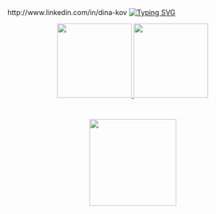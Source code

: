 <!--
**DianaKov/DianaKov** is a ✨ _special_ ✨ repository because its `README.md` (this file) appears on your GitHub profile.
Here are some ideas to get you started:

- 🔭 I’m currently working on ...
- 🌱 I’m currently learning ...
- 👯 I’m looking to collaborate on ...
- 🤔 I’m looking for help with ...
- 💬 Ask me about ...
- 📫 How to reach me: ...
- 😄 Pronouns: ...
- ⚡ Fun fact: ...
-->
<div>
http://www.linkedin.com/in/dina-kov
     <a href="https://git.io/typing-svg"><img src="https://readme-typing-svg.demolab.com?font=Fira+Code&size=17&pause=00&center=%D0%BF%D1%80%D0%B0%D0%B2%D0%B4%D0%B0&vCenter=%D0%BF%D1%80%D0%B0%D0%B2%D0%B4%D0%B0&multiline=true&repeat=%D0%BF%D0%BE%D0%BC%D0%B8%D0%BB%D0%BA%D0%BE%D0%B2%D0%B8%D0%B9&width=1000&height=50&lines=Hi+there.+My+name+is+Diana.+I'm+currently+learning+Full+Stack+Developer." alt="Typing SVG" /></a>
</div>
<p align='center'>
   <a href="https://github-readme-stats.vercel.app/api?username=DianaKov&show_icons=true&count_private=true">
      <img height=150  src="https://github-readme-stats.vercel.app/api?username=Dianakov&show_icons=true&count_private=true"/>
   </a>
   <a href="https://github.com/DianaKov/github-readme-stats">
      <img height=150 src="https://github-readme-stats.vercel.app/api/top-langs/?username=dianaKov&layout=compact"/>
   </a>
</p>

<div align="center" style="margin: 40px 0">
   <a href="https://github.com/DianaKov/github-profile-views-counter">
       <img width="175px" src="https://komarev.com/ghpvc/?username=DianaKov&color=DE002D">
   </a>
</div>
